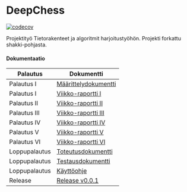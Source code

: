 # DeepChess

[![codecov](https://codecov.io/gh/jarsba/DeepChess/branch/master/graph/badge.svg?token=YT430ZDL1Z)](https://codecov.io/gh/jarsba/DeepChess)

Projektityö Tietorakenteet ja algoritmit harjoitustyöhön. Projekti forkattu shakki-pohjasta.

#### Dokumentaatio

| Palautus | Dokumentti |
| --- | ---- |
| Palautus I | [Määrittelydokumentti](https://github.com/jarsba/DeepChess/blob/master/documentation/m%C3%A4%C3%A4rittelydokumentti.md) |
| Palautus I | [Viikko-raportti I](https://github.com/jarsba/DeepChess/blob/master/documentation/viikkoraportti_1.md) |
| Palautus II | [Viikko-raportti II](https://github.com/jarsba/DeepChess/blob/master/documentation/viikkoraportti_2.md) |
| Palautus III | [Viikko-raportti III](https://github.com/jarsba/DeepChess/blob/master/documentation/viikkoraportti_3.md) |
| Palautus IV | [Viikko-raportti IV](https://github.com/jarsba/DeepChess/blob/master/documentation/viikkoraportti_4.md) |
| Palautus V | [Viikko-raportti V](https://github.com/jarsba/DeepChess/blob/master/documentation/viikkoraportti_5.md) |
| Palautus VI | [Viikko-raportti VI](https://github.com/jarsba/DeepChess/blob/master/documentation/viikkoraportti_6.md) |
| Loppupalautus | [Toteutusdokumentti](https://github.com/jarsba/DeepChess/blob/master/documentation/toteutusdokumentti.md) |
| Loppupalautus | [Testausdokumentti](https://github.com/jarsba/DeepChess/blob/master/documentation/testausdokumentti.md) |
| Loppupalautus | [Käyttöohje](https://github.com/jarsba/DeepChess/blob/master/documentation/käyttöohje.md) |
| Release | [Release v0.0.1](https://github.com/jarsba/DeepChess/releases/tag/v0.0.1) |

